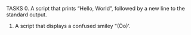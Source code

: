 TASKS
0. A script that prints “Hello, World”, followed by a new line to the standard output.

1. A script that displays a confused smiley "(Ôo)'.


